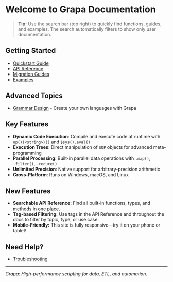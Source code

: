 # Welcome to Grapa Documentation

> **Tip:** Use the search bar (top right) to quickly find functions, guides, and examples. The search automatically filters to show only user documentation.

## Getting Started
- [Quickstart Guide](GETTING_STARTED.md)
- [API Reference](FUNCTION_QUICK_REFERENCE.md)
- [Migration Guides](migrations/PYTHON_TO_GRAPA_MIGRATION.md)
- [Examples](EXAMPLES.md)

## Advanced Topics
- [Grammar Design](syntax/grammar_design.md) - Create your own languages with Grapa

## Key Features
- **Dynamic Code Execution**: Compile and execute code at runtime with `op()(<string>)()` and `$sys().eval()`
- **Execution Trees**: Direct manipulation of `$OP` objects for advanced meta-programming
- **Parallel Processing**: Built-in parallel data operations with `.map()`, `.filter()`, `.reduce()`
- **Unlimited Precision**: Native support for arbitrary-precision arithmetic
- **Cross-Platform**: Runs on Windows, macOS, and Linux

## New Features
- **Searchable API Reference:** Find all built-in functions, types, and methods in one place.
- **Tag-based Filtering:** Use tags in the API Reference and throughout the docs to filter by topic, type, or use case.
- **Mobile-Friendly:** This site is fully responsive—try it on your phone or tablet!

## Need Help?
- [Troubleshooting](TROUBLESHOOTING.md)

---

*Grapa: High-performance scripting for data, ETL, and automation.*
